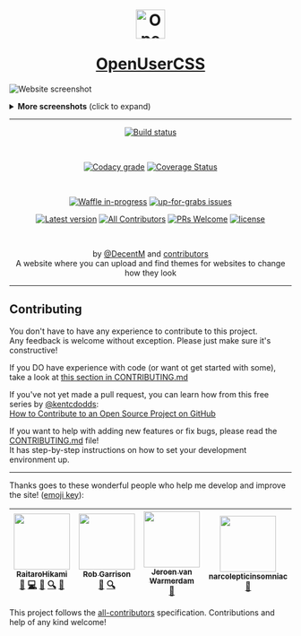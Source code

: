 <h1 align="center">
  <p>
    <img src="https://openusercss.org/img/openusercss.icon-x64.png" alt="OpenUserCSS Logo" width=52 height=52></img>
  </p>
  <a href="https://openusercss.org">OpenUserCSS</a>
</h1>

![Website screenshot](https://i.imgur.com/NbBFSqd.png)

<details>
  <summary><strong>More screenshots</strong> (click to expand)</summary>

  ----
  ![Theme view](https://i.imgur.com/VYmoPsV.png)

  ----
  ![Profile view](https://i.imgur.com/AwVkfSI.png)
</details>

----

<div align="center">
  
  [![Build status](https://concourse.decentm.com/api/v1/teams/openusercss/pipelines/build/badge)](https://concourse.decentm.com/teams/openusercss/pipelines/build)

  <br>

  [![Codacy grade](https://img.shields.io/codacy/grade/ffb7a2a953d9425889a472028a3df30a.svg?style=for-the-badge&maxAge=3600&colorA=005fff)](https://www.codacy.com/app/DecentM/openusercss.org)
  [![Coverage Status](https://img.shields.io/coveralls/github/OpenUserCSS/openusercss.org.svg?style=for-the-badge&maxAge=3600&colorA=005fff)](https://coveralls.io/github/OpenUserCSS/openusercss.org?branch=master)  

  <br>

  [![Waffle in-progress](https://img.shields.io/waffle/label/OpenUserCSS/openusercss.org/in%20progress.svg?style=for-the-badge&maxAge=3600&label=Current%20tasks&colorA=005fff&colorB=ffb450)](https://waffle.io/OpenUserCSS/openusercss.org)
  [![up-for-grabs issues](https://img.shields.io/github/issues/OpenUserCSS/openusercss.org/pull%20request%20welcome.svg?style=for-the-badge&maxAge=3600&label=Issues%20you%20can%20solve&colorA=005fff&colorB=ffb450)](https://github.com/OpenUserCSS/openusercss.org/issues?q=is%3Aissue+is%3Aopen+label%3A%22pull+request+welcome%22)  

  [![Latest version](https://img.shields.io/github/tag/OpenUserCSS/openusercss.org.svg?style=for-the-badge&maxAge=3600&label=Version&colorA=005fff&colorB=ffb450)](https://openusercss.org)
  [![All Contributors](https://img.shields.io/badge/all_contributors-6-orange.svg?style=for-the-badge&maxAge=3600&label=Contributors&colorA=005fff&colorB=ffb450)](#contributing)
  [![PRs Welcome](https://img.shields.io/badge/PRs-welcome-brightgreen.svg?style=for-the-badge&maxAge=3600&label=Pull%20requests&colorA=005fff&colorB=ffb450)](http://makeapullrequest.com)
  [![license](https://img.shields.io/github/license/OpenUserCSS/openusercss.org.svg?style=for-the-badge&maxAge=3600&colorA=005fff&colorB=ffb450)](https://github.com/OpenUserCSS/openusercss.org/blob/master/LICENSE)

</div>

<div align="center">
  <br>

  by [@DecentM](https://github.com/DecentM) and [contributors](https://github.com/OpenUserCSS/openusercss.org/graphs/contributors)  
  A website where you can upload and find themes for websites to change how they look  
</div>

----

## Contributing

You don't have to have any experience to contribute to this project.  
Any feedback is welcome without exception. Please just make sure it's constructive!

If you DO have experience with code (or want ot get started with some), take a look at [this section in CONTRIBUTING.md](https://github.com/OpenUserCSS/openusercss.org/blob/master/CONTRIBUTING.md#quick-start)

If you've not yet made a pull request, you can learn how from this free series by [@kentcdodds](https://twitter.com/kentcdodds):  
[How to Contribute to an Open Source Project on GitHub](https://egghead.io/series/how-to-contribute-to-an-open-source-project-on-github)

If you want to help with adding new features or fix bugs, please read the [CONTRIBUTING.md](https://github.com/OpenUserCSS/openusercss.org/blob/master/CONTRIBUTING.md) file!  
It has step-by-step instructions on how to set your development environment up.

<!-- 
  List generated by all-contributors
  Do not modify manually, use `npm run contrib:add` instead!
-->

----

Thanks goes to these wonderful people who help me develop and improve the site! ([emoji key](https://github.com/kentcdodds/all-contributors#emoji-key)):

<!-- ALL-CONTRIBUTORS-LIST:START - Do not remove or modify this section -->
<!-- prettier-ignore -->
| [<img src="https://avatars1.githubusercontent.com/u/19552720?v=4" width="100px;"/><br /><sub><b>RaitaroHikami</b></sub>](https://userstyles.org/users/377182)<br />[🤔](#ideas-RaitaroH "Ideas, Planning, & Feedback") [💻](https://github.com/OpenUserCSS/openusercss.org/commits?author=RaitaroH "Code") [🎨](#design-RaitaroH "Design") [🔍](#fundingFinding-RaitaroH "Funding Finding") [🐛](https://github.com/OpenUserCSS/openusercss.org/issues?q=author%3ARaitaroH "Bug reports") | [<img src="https://avatars2.githubusercontent.com/u/136959?v=4" width="100px;"/><br /><sub><b>Rob Garrison</b></sub>](http://wowmotty.blogspot.com/)<br />[🐛](https://github.com/OpenUserCSS/openusercss.org/issues?q=author%3AMottie "Bug reports") [🔍](#fundingFinding-Mottie "Funding Finding") | [<img src="https://avatars0.githubusercontent.com/u/55841?v=4" width="100px;"/><br /><sub><b>Jeroen van Warmerdam</b></sub>](https://twitter.com/jeronevw)<br />[🐛](https://github.com/OpenUserCSS/openusercss.org/issues?q=author%3Ajerone "Bug reports") | [<img src="https://avatars3.githubusercontent.com/u/14100003?v=4" width="100px;"/><br /><sub><b>narcolepticinsomniac</b></sub>](https://github.com/narcolepticinsomniac)<br />[🤔](#ideas-narcolepticinsomniac "Ideas, Planning, & Feedback") | [<img src="https://avatars3.githubusercontent.com/u/2855777?v=4" width="100px;"/><br /><sub><b>Sergei ZH</b></sub>](https://github.com/QuentinCaffeino)<br />[🤔](#ideas-QuentinCaffeino "Ideas, Planning, & Feedback") | [<img src="https://avatars1.githubusercontent.com/u/26143003?v=4" width="100px;"/><br /><sub><b>tkosamja</b></sub>](https://github.com/tkosamja)<br />[🐛](https://github.com/OpenUserCSS/openusercss.org/issues?q=author%3Atkosamja "Bug reports") |
| :---: | :---: | :---: | :---: | :---: | :---: |
<!-- ALL-CONTRIBUTORS-LIST:END -->

This project follows the [all-contributors](https://github.com/kentcdodds/all-contributors) specification. Contributions and help of any kind welcome!
